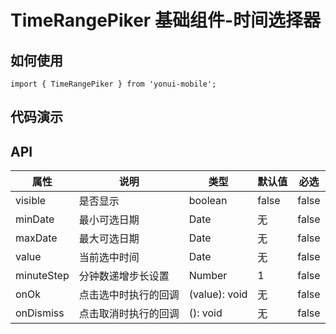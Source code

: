 # TimeRangePiker 基础组件-时间选择器
## 如何使用

```
import { TimeRangePiker } from 'yonui-mobile';

```

## 代码演示


## API

属性 | 说明 | 类型 | 默认值 | 必选
----|-----|------|------|------
visible | 是否显示 | boolean | false | false
minDate | 最小可选日期 | Date | 无 | false
maxDate | 最大可选日期 | Date | 无 | false
value | 当前选中时间 | Date | 无 | false
minuteStep | 分钟数递增步长设置 | Number | 1 | false
onOk | 点击选中时执行的回调 | (value): void | 无 | false
onDismiss | 点击取消时执行的回调 | (): void | 无 | false
